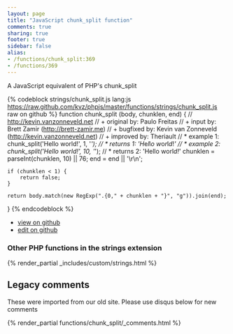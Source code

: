 ```yaml
---
layout: page
title: "JavaScript chunk_split function"
comments: true
sharing: true
footer: true
sidebar: false
alias:
- /functions/chunk_split:369
- /functions/369
---
```

<!-- Generated by Rakefile:build -->
A JavaScript equivalent of PHP's chunk_split

{% codeblock strings/chunk_split.js lang:js https://raw.github.com/kvz/phpjs/master/functions/strings/chunk_split.js raw on github %}
function chunk_split (body, chunklen, end) {
    // http://kevin.vanzonneveld.net
    // +   original by: Paulo Freitas
    // +      input by: Brett Zamir (http://brett-zamir.me)
    // +   bugfixed by: Kevin van Zonneveld (http://kevin.vanzonneveld.net)
    // +   improved by: Theriault
    // *     example 1: chunk_split('Hello world!', 1, '*');
    // *     returns 1: 'H*e*l*l*o* *w*o*r*l*d*!*'
    // *     example 2: chunk_split('Hello world!', 10, '*');
    // *     returns 2: 'Hello worl*d!*'
    chunklen = parseInt(chunklen, 10) || 76;
    end = end || '\r\n';

    if (chunklen < 1) {
        return false;
    }

    return body.match(new RegExp(".{0," + chunklen + "}", "g")).join(end);

}
{% endcodeblock %}

 - [view on github](https://github.com/kvz/phpjs/blob/master/functions/strings/chunk_split.js)
 - [edit on github](https://github.com/kvz/phpjs/edit/master/functions/strings/chunk_split.js)

### Other PHP functions in the strings extension
{% render_partial _includes/custom/strings.html %}
## Legacy comments
These were imported from our old site. Please use disqus below for new comments
<div style="overflow-y: scroll; max-height: 500px;">
{% render_partial functions/chunk_split/_comments.html %}
</div>
